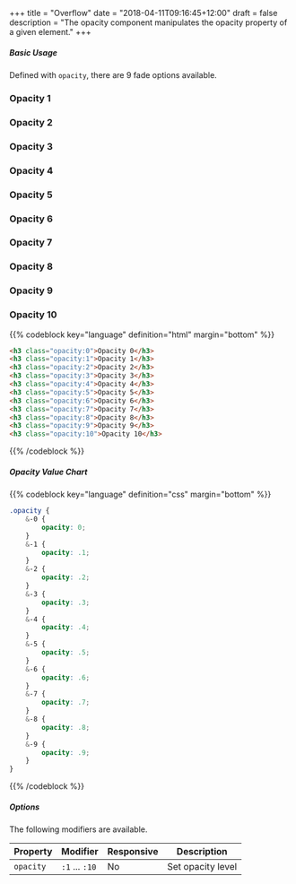 +++
title = "Overflow"
date = "2018-04-11T09:16:45+12:00"
draft = false
description = "The opacity component manipulates the opacity property of a given element."
+++

##### Basic Usage

Defined with `opacity`, there are 9 fade options available.

<h3 class="margin:0 opacity:1">Opacity 1</h3>
<h3 class="margin:0 opacity:2">Opacity 2</h3>
<h3 class="margin:0 opacity:3">Opacity 3</h3>
<h3 class="margin:0 opacity:4">Opacity 4</h3>
<h3 class="margin:0 opacity:5">Opacity 5</h3>
<h3 class="margin:0 opacity:6">Opacity 6</h3>
<h3 class="margin:0 opacity:7">Opacity 7</h3>
<h3 class="margin:0 opacity:8">Opacity 8</h3>
<h3 class="margin:0 opacity:8">Opacity 9</h3>
<h3 class="margin:0 margin-bottom:6 opacity:10">Opacity 10</h3>

{{% codeblock key="language" definition="html" margin="bottom" %}}
```html
<h3 class="opacity:0">Opacity 0</h3>
<h3 class="opacity:1">Opacity 1</h3>
<h3 class="opacity:2">Opacity 2</h3>
<h3 class="opacity:3">Opacity 3</h3>
<h3 class="opacity:4">Opacity 4</h3>
<h3 class="opacity:5">Opacity 5</h3>
<h3 class="opacity:6">Opacity 6</h3>
<h3 class="opacity:7">Opacity 7</h3>
<h3 class="opacity:8">Opacity 8</h3>
<h3 class="opacity:9">Opacity 9</h3>
<h3 class="opacity:10">Opacity 10</h3>
```
{{% /codeblock %}}

##### Opacity Value Chart

{{% codeblock key="language" definition="css" margin="bottom" %}}
```css
.opacity {
	&-0 {
		opacity: 0;
	}
	&-1 {
		opacity: .1;
	}
	&-2 {
		opacity: .2;
	}
	&-3 {
		opacity: .3;
	}
	&-4 {
		opacity: .4;
	}
	&-5 {
		opacity: .5;
	}
	&-6 {
		opacity: .6;
	}
	&-7 {
		opacity: .7;
	}
	&-8 {
		opacity: .8;
	}
	&-9 {
		opacity: .9;
	}
}
```
{{% /codeblock %}}

##### Options

The following modifiers are available.

<table class="table width:100% table:pile table@sm:unpile">
  <thead>
    <tr>
      <th>
        Property
      </th>
      <th>
        Modifier
      </th>
      <th>
        Responsive
      </th>
      <th>
        Description
      </th>
    </tr>
  </thead>
  <tr>
    <td data-label="Properties">
      <code>opacity</code>
    </td>
    <td data-label="Attributes">
      <code>:1</code> ... <code>:10</code>
    </td>
    <td data-label="Responsive">
      No
    </td>
    <td class="row:reverse">
      Set opacity level
    </td>
  </tr>
</table>
